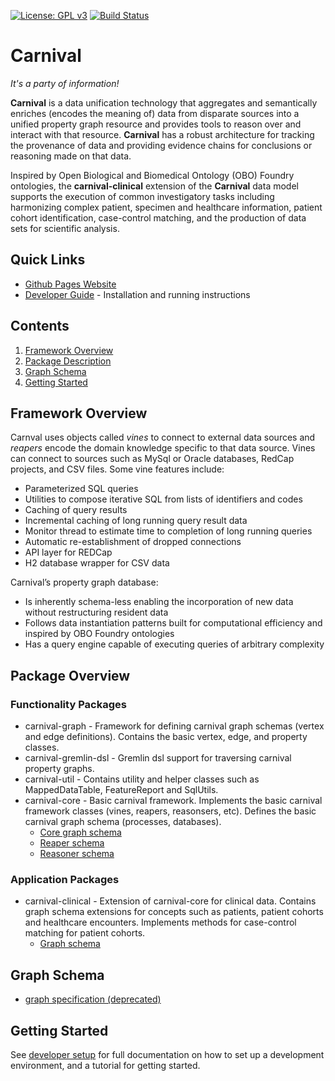 [![License: GPL v3](https://img.shields.io/badge/License-GPL%20v3-blue.svg)](https://github.com/pennbiobank/pennai/carnival-public/master/LICENSE)
[![Build Status](https://travis-ci.org/pmbb-ibi/carnival.svg?branch=master)](https://travis-ci.org/pmbb-ibi/carnival)
# Carnival

*It's a party of information!*


**Carnival** is a data unification technology that aggregates and semantically enriches (encodes the meaning of) data from disparate sources into a unified property graph resource and provides tools to reason over and interact with that resource.  **Carnival** has a robust architecture for tracking the provenance of data and providing evidence chains for conclusions or reasoning made on that data.  

Inspired by Open Biological and Biomedical Ontology (OBO) Foundry ontologies, the **carnival-clinical** extension of the **Carnival** data model supports the execution of common investigatory tasks including harmonizing complex patient, specimen and healthcare information, patient cohort identification, case-control matching, and the production of data sets for scientific analysis.


## Quick Links

* [Github Pages Website](https://pmbb-ibi.github.io/carnival/)
* [Developer Guide](https://pmbb-ibi.github.io/carnival/#DeveloperSetup) - Installation and running instructions


## Contents

1. [Framework Overview](#overview)
1. [Package Description](#package-overview)
1. [Graph Schema](#graph-schema)
1. [Getting Started](#getting-started)

<a name="overview"></a>
## Framework Overview
Carnval uses objects called *vines* to connect to external data sources and *reapers* encode the domain knowledge specific to that data source.  Vines can connect to sources such as MySql or Oracle databases, RedCap projects, and CSV files.  Some vine features include:

* Parameterized SQL queries
* Utilities to compose iterative SQL from lists of identifiers and codes
* Caching of query results
* Incremental caching of long running query result data
* Monitor thread to estimate time to completion of long running queries
* Automatic re-establishment of dropped connections
* API layer for REDCap
* H2 database wrapper for CSV data

Carnival’s property graph database:

* Is inherently schema-less enabling the incorporation of new data without restructuring resident data
* Follows data instantiation patterns built for computational efficiency and inspired by OBO Foundry ontologies
* Has a query engine capable of executing queries of arbitrary complexity

<a name="package-overview"></a>
## Package Overview
### Functionality Packages
* carnival-graph - Framework for defining carnival graph schemas (vertex and edge definitions).  Contains the basic vertex, edge, and property classes.
* carnival-gremlin-dsl - Gremlin dsl support for traversing carnival property graphs.
* carnival-util - Contains utility and helper classes such as MappedDataTable, FeatureReport and SqlUtils.
* carnival-core	- Basic carnival framework.  Implements the basic carnival framework classes (vines, reapers, reasonsers, etc).  Defines the basic carnival graph schema (processes, databases).
	- [Core graph schema](https://github.com/pmbb-ibi/carnival/blob/master/app/carnival-core/src/main/groovy/carnival/core/graph/Core.groovy)
	- [Reaper schema](https://github.com/pmbb-ibi/carnival/blob/master/app/carnival-core/src/main/groovy/carnival/core/graph/Reaper.groovy)
	- [Reasoner schema](https://github.com/pmbb-ibi/carnival/blob/master/app/carnival-core/src/main/groovy/carnival/core/graph/Reasoner.groovy)

### Application Packages
* carnival-clinical - Extension of carnival-core for clinical data.  Contains graph schema extensions for concepts such as patients, patient cohorts and healthcare encounters. Implements methods for case-control matching for patient cohorts. 
	- [Graph schema](https://github.com/pmbb-ibi/carnival/blob/master/app/carnival-clinical/src/main/groovy/carnival/clinical/graph/Clinical.groovy)

<a name="graph-schema"></a>
## Graph Schema
* [graph specification (deprecated)](app/carnival-core/doc/graph.md)
  
 <a name="getting-started"></a>
## Getting Started
See [developer setup](https://pmbb-ibi.github.io/carnival/#DeveloperSetup) for full documentation on how to set up a development environment, and a tutorial for getting started.
